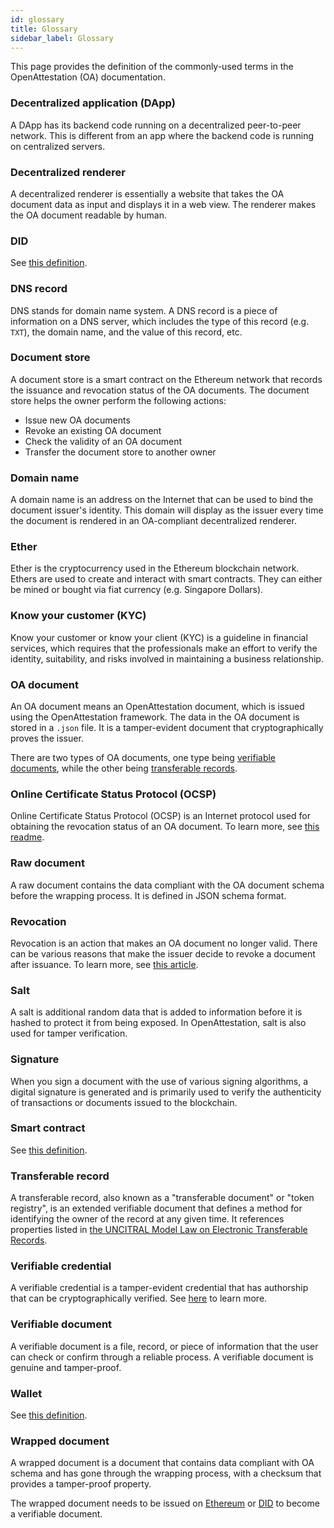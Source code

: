 ```yaml
---
id: glossary
title: Glossary
sidebar_label: Glossary
---
```


This page provides the definition of the commonly-used terms in the OpenAttestation (OA) documentation.

### Decentralized application (DApp)

A DApp has its backend code running on a decentralized peer-to-peer network. This is different from an app where the backend code is running on centralized servers.

### Decentralized renderer

A decentralized renderer is essentially a website that takes the OA document data as input and displays it in a web view. The renderer makes the OA document readable by human.

### DID

See [this definition](https://www.w3.org/TR/did-core/).

### DNS record

DNS stands for domain name system. A DNS record is a piece of information on a DNS server, which includes the type of this record (e.g. `TXT`), the domain name, and the value of this record, etc.

### Document store

A document store is a smart contract on the Ethereum network that records the issuance and revocation status of the OA documents. The document store helps the owner perform the following actions:

- Issue new OA documents
- Revoke an existing OA document
- Check the validity of an OA document
- Transfer the document store to another owner

### Domain name
A domain name is an address on the Internet that can be used to bind the document issuer's identity. This domain will display as the issuer every time the document is rendered in an OA-compliant decentralized renderer.

### Ether

Ether is the cryptocurrency used in the Ethereum blockchain network. Ethers are used to create and interact with smart contracts. They can either be mined or bought via fiat currency (e.g. Singapore Dollars).

### Know your customer (KYC)

Know your customer or know your client (KYC) is a guideline in financial services, which requires that the professionals make an effort to verify the identity, suitability, and risks involved in maintaining a business relationship.

### OA document

An OA document means an OpenAttestation document, which is issued using the OpenAttestation framework. The data in the OA document is stored in a `.json` file. It is a tamper-evident document that cryptographically proves the issuer.

There are two types of OA documents, one type being [verifiable documents](#verifiable-document), while the other being [transferable records](#transferable-record).

### Online Certificate Status Protocol (OCSP)

Online Certificate Status Protocol (OCSP) is an Internet protocol used for obtaining the revocation status of an OA document. To learn more, see [this readme](https://github.com/Open-Attestation/ocsp-responder/blob/main/README.md).

### Raw document

A raw document contains the data compliant with the OA document schema before the wrapping process. It is defined in JSON schema format.

### Revocation

Revocation is an action that makes an OA document no longer valid. There can be various reasons that make the issuer decide to revoke a document after issuance. To learn more, see [this article](/docs/integrator-section/verifiable-document/ethereum/revoking-document).

### Salt

A salt is additional random data that is added to information before it is hashed to protect it from being exposed. In OpenAttestation, salt is also used for tamper verification.

### Signature

When you sign a document with the use of various signing algorithms, a digital signature is generated and is primarily used to verify the authenticity of transactions or documents issued to the blockchain.

### Smart contract

See [this definition](https://ethereum.org/en/developers/docs/smart-contracts/#:~:text=A%20%22smart%20contract%22%20is%20simply,address%20on%20the%20Ethereum%20blockchain.&text=Smart%20contracts%20can%20define%20rules,enforce%20them%20via%20the%20code).


### Transferable record

A transferable record, also known as a "transferable document" or "token registry", is an extended verifiable document that defines a method for identifying the owner of the record at any given time. It references properties listed in [the UNCITRAL Model Law on Electronic Transferable Records](https://uncitral.un.org/en/texts/ecommerce/modellaw/electronic_transferable_records). 

### Verifiable credential

A verifiable credential is a tamper-evident credential that has authorship that can be cryptographically verified. See [here](https://www.w3.org/TR/vc-data-model/) to learn more.

### Verifiable document

A verifiable document is a file, record, or piece of information that the user can check or confirm through a reliable process. A verifiable document is genuine and tamper-proof.

### Wallet

See [this definition](https://ethereum.org/en/wallets/#:~:text=Ethereum%20wallets%20are%20applications%20that,funds%20and%20manage%20your%20ETH%20).

### Wrapped document

A wrapped document is a document that contains data compliant with OA schema and has gone through the wrapping process, with a checksum that provides a tamper-proof property. 

The wrapped document needs to be issued on [Ethereum](/docs/integrator-section/verifiable-document/ethereum/document-store-overview) or [DID](/docs/integrator-section/verifiable-document/did/create) to become a verifiable document.